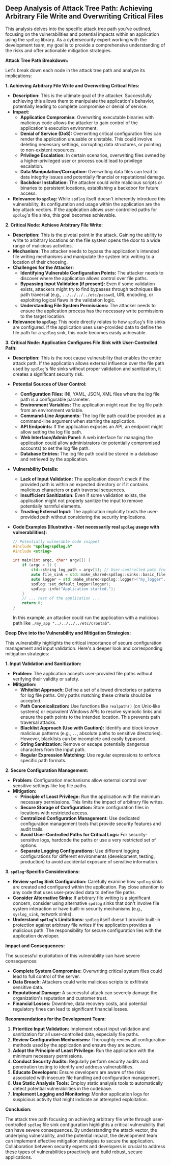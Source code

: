## Deep Analysis of Attack Tree Path: Achieving Arbitrary File Write and Overwriting Critical Files

This analysis delves into the specific attack tree path you've outlined, focusing on the vulnerabilities and potential impacts within an application using the `spdlog` library. As a cybersecurity expert working with the development team, my goal is to provide a comprehensive understanding of the risks and offer actionable mitigation strategies.

**Attack Tree Path Breakdown:**

Let's break down each node in the attack tree path and analyze its implications:

**1. Achieving Arbitrary File Write and Overwriting Critical Files:**

* **Description:** This is the ultimate goal of the attacker. Successfully achieving this allows them to manipulate the application's behavior, potentially leading to complete compromise or denial of service.
* **Impact:**
    * **Application Compromise:** Overwriting executable binaries with malicious code allows the attacker to gain control of the application's execution environment.
    * **Denial of Service (DoS):** Overwriting critical configuration files can render the application unusable or unstable. This could involve deleting necessary settings, corrupting data structures, or pointing to non-existent resources.
    * **Privilege Escalation:** In certain scenarios, overwriting files owned by a higher-privileged user or process could lead to privilege escalation.
    * **Data Manipulation/Corruption:**  Overwriting data files can lead to data integrity issues and potentially financial or reputational damage.
    * **Backdoor Installation:** The attacker could write malicious scripts or binaries to persistent locations, establishing a backdoor for future access.
* **Relevance to `spdlog`:** While `spdlog` itself doesn't inherently introduce this vulnerability, its configuration and usage within the application are the key attack vectors. If the application allows user-controlled paths for `spdlog`'s file sinks, this goal becomes achievable.

**2. Critical Node: Achieve Arbitrary File Write:**

* **Description:** This is the pivotal point in the attack. Gaining the ability to write to arbitrary locations on the file system opens the door to a wide range of malicious activities.
* **Mechanism:** The attacker needs to bypass the application's intended file writing mechanisms and manipulate the system into writing to a location of their choosing.
* **Challenges for the Attacker:**
    * **Identifying Vulnerable Configuration Points:** The attacker needs to discover where the application allows control over file paths.
    * **Bypassing Input Validation (if present):**  Even if some validation exists, attackers might try to find bypasses through techniques like path traversal (e.g., `../../../../etc/passwd`), URL encoding, or exploiting logical flaws in the validation logic.
    * **Understanding File System Permissions:** The attacker needs to ensure the application process has the necessary write permissions to the target location.
* **Relevance to `spdlog`:** This node directly relates to how `spdlog`'s file sinks are configured. If the application uses user-provided data to define the file path for a `spdlog` sink, this node becomes easily achievable.

**3. Critical Node: Application Configures File Sink with User-Controlled Path:**

* **Description:** This is the root cause vulnerability that enables the entire attack path. If the application allows external influence over the file path used by `spdlog`'s file sinks without proper validation and sanitization, it creates a significant security risk.
* **Potential Sources of User Control:**
    * **Configuration Files:**  INI, YAML, JSON, XML files where the log file path is a configurable parameter.
    * **Environment Variables:**  The application might read the log file path from an environment variable.
    * **Command-Line Arguments:**  The log file path could be provided as a command-line argument when starting the application.
    * **API Endpoints:**  If the application exposes an API, an endpoint might allow setting the log file path.
    * **Web Interface/Admin Panel:**  A web interface for managing the application could allow administrators (or potentially compromised accounts) to set the log file path.
    * **Database Entries:**  The log file path could be stored in a database and retrieved by the application.
* **Vulnerability Details:**
    * **Lack of Input Validation:** The application doesn't check if the provided path is within an expected directory or if it contains malicious characters or path traversal sequences.
    * **Insufficient Sanitization:**  Even if some validation exists, the application might not properly sanitize the input to remove potentially harmful elements.
    * **Trusting External Input:** The application implicitly trusts the user-provided path without considering the security implications.
* **Code Examples (Illustrative - Not necessarily real `spdlog` usage with vulnerabilities):**

    ```c++
    // Potentially vulnerable code snippet
    #include "spdlog/spdlog.h"
    #include <string>

    int main(int argc, char* argv[]) {
        if (argc > 1) {
            std::string log_path = argv[1]; // User-controlled path from command line
            auto file_sink = std::make_shared<spdlog::sinks::basic_file_sink_mt>(log_path);
            auto logger = std::make_shared<spdlog::logger>("my_logger", file_sink);
            spdlog::set_default_logger(logger);
            spdlog::info("Application started.");
        }
        // ... rest of the application ...
        return 0;
    }
    ```

    In this example, an attacker could run the application with a malicious path like `./my_app "../../../../etc/crontab"`.

**Deep Dive into the Vulnerability and Mitigation Strategies:**

This vulnerability highlights the critical importance of secure configuration management and input validation. Here's a deeper look and corresponding mitigation strategies:

**1. Input Validation and Sanitization:**

* **Problem:** The application accepts user-provided file paths without verifying their validity or safety.
* **Mitigation:**
    * **Whitelist Approach:** Define a set of allowed directories or patterns for log file paths. Only paths matching these criteria should be accepted.
    * **Path Canonicalization:** Use functions like `realpath()` (on Unix-like systems) or equivalent Windows APIs to resolve symbolic links and ensure the path points to the intended location. This prevents path traversal attacks.
    * **Blacklist Approach (Use with Caution):**  Identify and block known malicious patterns (e.g., `..`, absolute paths to sensitive directories). However, blacklists can be incomplete and easily bypassed.
    * **String Sanitization:** Remove or escape potentially dangerous characters from the input path.
    * **Regular Expression Matching:** Use regular expressions to enforce specific path formats.

**2. Secure Configuration Management:**

* **Problem:**  Configuration mechanisms allow external control over sensitive settings like log file paths.
* **Mitigation:**
    * **Principle of Least Privilege:** Run the application with the minimum necessary permissions. This limits the impact of arbitrary file writes.
    * **Secure Storage of Configuration:** Store configuration files in locations with restricted access.
    * **Centralized Configuration Management:** Use dedicated configuration management tools that provide security features and audit trails.
    * **Avoid User-Controlled Paths for Critical Logs:**  For security-sensitive logs, hardcode the paths or use a very restricted set of options.
    * **Separate Logging Configurations:**  Use different logging configurations for different environments (development, testing, production) to avoid accidental exposure of sensitive information.

**3. `spdlog`-Specific Considerations:**

* **Review `spdlog` Sink Configuration:** Carefully examine how `spdlog` sinks are created and configured within the application. Pay close attention to any code that uses user-provided data to define file paths.
* **Consider Alternative Sinks:** If arbitrary file writing is a significant concern, consider using alternative `spdlog` sinks that don't involve file system interaction or have built-in security mechanisms (e.g., `syslog_sink`, network sinks).
* **Understand `spdlog`'s Limitations:** `spdlog` itself doesn't provide built-in protection against arbitrary file writes if the application provides a malicious path. The responsibility for secure configuration lies with the application developer.

**Impact and Consequences:**

The successful exploitation of this vulnerability can have severe consequences:

* **Complete System Compromise:** Overwriting critical system files could lead to full control of the server.
* **Data Breach:** Attackers could write malicious scripts to exfiltrate sensitive data.
* **Reputational Damage:**  A successful attack can severely damage the organization's reputation and customer trust.
* **Financial Losses:** Downtime, data recovery costs, and potential regulatory fines can lead to significant financial losses.

**Recommendations for the Development Team:**

1. **Prioritize Input Validation:** Implement robust input validation and sanitization for all user-controlled data, especially file paths.
2. **Review Configuration Mechanisms:**  Thoroughly review all configuration methods used by the application and ensure they are secure.
3. **Adopt the Principle of Least Privilege:** Run the application with the minimum necessary permissions.
4. **Conduct Security Audits:** Regularly perform security audits and penetration testing to identify and address vulnerabilities.
5. **Educate Developers:** Ensure developers are aware of the risks associated with insecure file handling and configuration management.
6. **Use Static Analysis Tools:** Employ static analysis tools to automatically detect potential vulnerabilities in the codebase.
7. **Implement Logging and Monitoring:**  Monitor application logs for suspicious activity that might indicate an attempted exploitation.

**Conclusion:**

The attack tree path focusing on achieving arbitrary file write through user-controlled `spdlog` file sink configuration highlights a critical vulnerability that can have severe consequences. By understanding the attack vector, the underlying vulnerability, and the potential impact, the development team can implement effective mitigation strategies to secure the application. Collaboration between security experts and developers is crucial to address these types of vulnerabilities proactively and build robust, secure applications.
